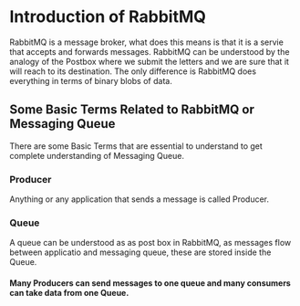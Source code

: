 # Introduction of RabbitMQ
RabbitMQ is a message broker, what does this means is that it is a servie that accepts and forwards messages. RabbitMQ can be understood by the analogy of the Postbox where we submit the letters and we are sure that it will reach to its destination. The only difference is RabbitMQ does everything in terms of binary blobs of data.

## Some Basic Terms Related to RabbitMQ or Messaging Queue
There are some Basic Terms that are essential to understand to get complete understanding of Messaging Queue.

### Producer
Anything or any application that sends a message is called Producer.

### Queue
A queue can be understood as as post box in RabbitMQ, as messages flow between applicatio and messaging queue, these are stored inside the Queue.

#### Many Producers can send messages to one queue and many consumers can take data from one Queue.